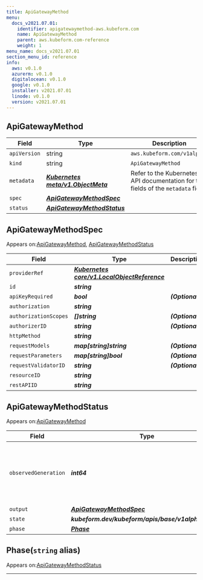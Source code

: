 ```yaml
---
title: ApiGatewayMethod
menu:
  docs_v2021.07.01:
    identifier: apigatewaymethod-aws.kubeform.com
    name: ApiGatewayMethod
    parent: aws.kubeform.com-reference
    weight: 1
menu_name: docs_v2021.07.01
section_menu_id: reference
info:
  aws: v0.1.0
  azurerm: v0.1.0
  digitalocean: v0.1.0
  google: v0.1.0
  installer: v2021.07.01
  linode: v0.1.0
  version: v2021.07.01
---
```


## ApiGatewayMethod
| Field | Type | Description |
| ------ | ----- | ----------- |
| `apiVersion` | string | `aws.kubeform.com/v1alpha1` |
|    `kind` | string | `ApiGatewayMethod` |
| `metadata` | ***[Kubernetes meta/v1.ObjectMeta](https://v1-18.docs.kubernetes.io/docs/reference/generated/kubernetes-api/v1.18/#objectmeta-v1-meta)***|Refer to the Kubernetes API documentation for the fields of the `metadata` field.|
| `spec` | ***[ApiGatewayMethodSpec](#apigatewaymethodspec)***||
| `status` | ***[ApiGatewayMethodStatus](#apigatewaymethodstatus)***||
## ApiGatewayMethodSpec

Appears on:[ApiGatewayMethod](#apigatewaymethod), [ApiGatewayMethodStatus](#apigatewaymethodstatus)

| Field | Type | Description |
| ------ | ----- | ----------- |
| `providerRef` | ***[Kubernetes core/v1.LocalObjectReference](https://v1-18.docs.kubernetes.io/docs/reference/generated/kubernetes-api/v1.18/#localobjectreference-v1-core)***||
| `id` | ***string***||
| `apiKeyRequired` | ***bool***| ***(Optional)*** |
| `authorization` | ***string***||
| `authorizationScopes` | ***[]string***| ***(Optional)*** |
| `authorizerID` | ***string***| ***(Optional)*** |
| `httpMethod` | ***string***||
| `requestModels` | ***map[string]string***| ***(Optional)*** |
| `requestParameters` | ***map[string]bool***| ***(Optional)*** |
| `requestValidatorID` | ***string***| ***(Optional)*** |
| `resourceID` | ***string***||
| `restAPIID` | ***string***||
## ApiGatewayMethodStatus

Appears on:[ApiGatewayMethod](#apigatewaymethod)

| Field | Type | Description |
| ------ | ----- | ----------- |
| `observedGeneration` | ***int64***| ***(Optional)*** Resource generation, which is updated on mutation by the API Server.|
| `output` | ***[ApiGatewayMethodSpec](#apigatewaymethodspec)***| ***(Optional)*** |
| `state` | ***kubeform.dev/kubeform/apis/base/v1alpha1.State***| ***(Optional)*** |
| `phase` | ***[Phase](#phase)***| ***(Optional)*** |
## Phase(`string` alias)

Appears on:[ApiGatewayMethodStatus](#apigatewaymethodstatus)

---
